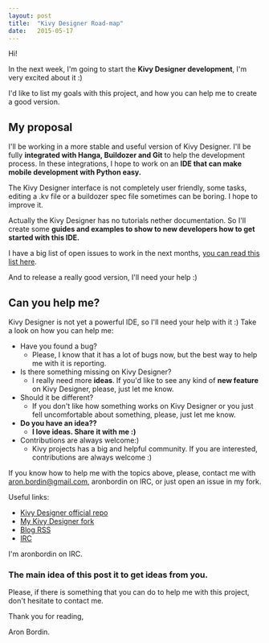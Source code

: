 ```yaml
---
layout: post
title:  "Kivy Designer Road-map"
date:   2015-05-17
---
```


Hi!

In the next week, I'm going to start the **Kivy Designer development**, I'm very excited about it :)

I'd like to list my goals with this project, and how you can help me to create a good version. 

## My proposal

I'll be working in a more stable and useful version of Kivy Designer. I'll be fully **integrated with Hanga, Buildozer and Git** to help the development process. In these integrations, I hope to work on an **IDE that can make mobile development with Python easy.**

The Kivy Designer interface is not completely user friendly, some tasks, editing a .kv file or a buildozer spec file sometimes can be boring. I hope to improve it.


Actually the Kivy Designer has no tutorials nether documentation. So I'll create some **guides and examples to show to new developers how to get started with this IDE.**

I have a big list of open issues to work in the next months, [you can read this list here](https://github.com/aron-bordin/kivy-designer/issues).

And to release a really good version, I'll need your help :)

## Can you help me?

Kivy Designer is not yet a powerful IDE, so I'll need your help with it :)
Take a look on how you can help me:

* Have you found a bug? 
	* Please, I know that it has a lot of bugs now, but the best way to help me with it is reporting.
* Is there something missing on Kivy Designer?
	* I really need more **ideas**. If you'd like to see any kind of **new feature** on Kivy Designer, please, just let me know.
* Should it be different?
	* If you don't like how something works on Kivy Designer or you just fell uncomfortable about something, please, just let me know.
* **Do you have an idea??**
	* **I love ideas. Share it with me :)**
* Contributions are always welcome:)
	* Kivy projects has a big and helpful community. If you are interested, contributions are always welcome :)


If you know how to help me with the topics above, please, contact me with aron.bordin@gmail.com, aronbordin on IRC, or just open an issue in my fork.


Useful links:

* [Kivy Designer official repo](https://github.com/kivy/kivy-designer)
* [My Kivy Designer fork](https://github.com/aron-bordin/kivy-designer)
* [Blog RSS](http://aron-bordin.github.io/kivy-designer/feed.xml)
* [IRC](http://kivy.org/docs/contact.html#irc)

I'm aronbordin on IRC.


### The main idea of this post it to get ideas from you.

Please, if there is something that you can do to help me with this project, don't hesitate to contact me.



Thank you for reading,


Aron Bordin.